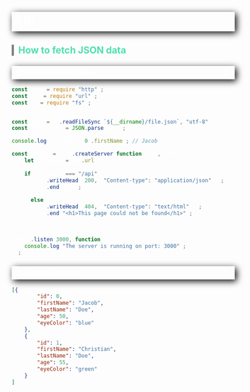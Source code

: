 <style>
    body {
        color: white;
    }
    h1, h3 {
         /* offset-x | offset-y | blur-radius | color */
        box-shadow: 4px 4px 15px black;
         /* top | right | bottom | left */
        padding: 5px 5px 5px 5px;
        font-weight: bold;
    }

    h2 {
        border-left: 5px solid grey;
        padding-left: 10px;
        color: #4EDFB0;
    }
</style>
# API
## How to fetch JSON data
### This is the node.js file
```javascript
const http = require("http");
const url = require("url");
const fs = require("fs");


const data = fs.readFileSync(`${__dirname}/file.json`, "utf-8")
const personData = JSON.parse(data);

console.log(personData[0].firstName); // Jacob

const server = http.createServer(function (req, res) {
    let pathName = req.url
    
    if (pathName === "/api") {
        res.writeHead( 200, {"Content-type": "application/json"} );
        res.end(data);
    
    } else {
        res.writeHead( 404, {"Content-type": "text/html"} );
        res.end("<h1>This page could not be found</h1>");
    }
})

server.listen(3000, function () {
    console.log("The server is running on port: 3000");
});
```
### This is the json file
```json
[{
        "id": 0,
        "firstName": "Jacob",
        "lastName": "Doe",
        "age": 50,
        "eyeColor": "blue"
    },
    {
        "id": 1,
        "firstName": "Christian",
        "lastName": "Doe",
        "age": 55,
        "eyeColor": "green"
    }
]
```
